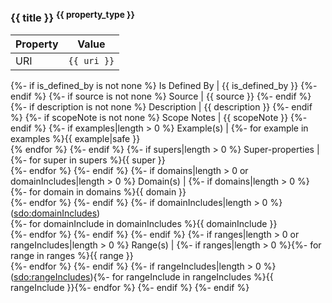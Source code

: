 ### {{ title }} <sup>{{ property_type }}</sup>
Property | Value
--- | ---
URI | `{{ uri }}`
{%- if is_defined_by is not none %}
Is Defined By | {{ is_defined_by }}
{%- endif %}
{%- if source is not none %}
Source | {{ source }}
{%- endif %}
{%- if description is not none %}
Description | {{ description }}
{%- endif %}
{%- if scopeNote is not none %}
Scope Notes | {{ scopeNote }}
{%- endif %}
{%- if examples|length > 0 %}
Example(s) | {%- for example in examples %}{{ example|safe }}<br />{% endfor %}
{%- endif %}
{%- if supers|length > 0 %}
Super-properties | {%- for super in supers %}{{ super }}<br />{%- endfor %}
{%- endif %}
{%- if domains|length > 0 or domainIncludes|length > 0 %}
Domain(s) | {%- if domains|length > 0 %}{%- for domain in domains %}{{ domain }}<br />{%- endfor %}
{%- endif %}
{%- if domainIncludes|length > 0 %}
([sdo:domainIncludes](https://schema.org/domainIncludes))<br />{%- for domainInclude in domainIncludes %}{{ domainInclude }}<br />{%- endfor %}
{%- endif %}
{%- endif %}
{%- if ranges|length > 0 or rangeIncludes|length > 0 %}
Range(s) | {%- if ranges|length > 0 %}{%- for range in ranges %}{{ range }}<br />{%- endfor %}
{%- endif %}
{%- if rangeIncludes|length > 0 %}
([sdo:rangeIncludes](https://schema.org/rangeIncludes)){%- for rangeInclude in rangeIncludes %}{{ rangeInclude }}{%- endfor %}
{%- endif %}
{%- endif %}
